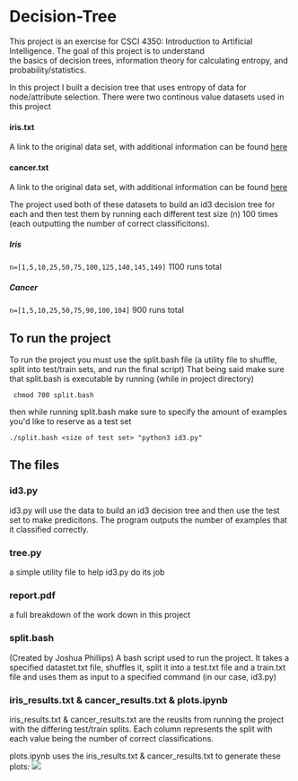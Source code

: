 # Decision-Tree

This project is an exercise for CSCI 4350: Introduction to Artificial Intelligence. The goal of this project is to understand   
the basics of decision trees, information theory for calculating entropy, and probability/statistics. 

In this project I built a decision tree that uses entropy of data for node/attribute selection. There were two continous value datasets used in this project

#### iris.txt
A link to the original data set, with additional information can be found [here](https://archive.ics.uci.edu/ml/datasets/Iris)

#### cancer.txt
A link to the original data set, with additional information can be found [here](https://archive.ics.uci.edu/ml/datasets/Breast+Tissue)

The project used both of these datasets to build an id3 decision tree for each and then test them by running each different test size (n) 100 times (each outputting the number of correct classificitons). 

##### Iris
```n=[1,5,10,25,50,75,100,125,140,145,149]``` 1100 runs total  
##### Cancer 
```n=[1,5,10,25,50,75,90,100,104]``` 900 runs total  

## To run the project
To run the project you must use the split.bash file (a utility file to shuffle, split into test/train sets, and run the final script)
That being said make sure that split.bash is executable by running (while in project directory)  

``` chmod 700 split.bash```  

then while running split.bash make sure to specify the amount of examples you'd like to reserve as a test set

``` ./split.bash <size of test set> "python3 id3.py" ```


## The files

### id3.py
id3.py will use the data to build an id3 decision tree and then use the test set to make predicitons. The program outputs the number of examples that it classified correctly. 

### tree.py
a simple utility file to help id3.py do its job

### report.pdf
a full breakdown of the work down in this project

### split.bash
(Created by Joshua Phillips)
A bash script used to run the project. It takes a specified datastet.txt file, shuffles it, split it into a test.txt file and a train.txt file and uses them as input to a specified command (in our case, id3.py)

### iris_results.txt & cancer_results.txt & plots.ipynb
 iris_results.txt & cancer_results.txt are the reuslts from running the project with the differing test/train splits. Each column represents the split with each value being the number of correct classifications. 
 
plots.ipynb uses the iris_results.txt & cancer_results.txt to generate these plots: 
![](https://firebasestorage.googleapis.com/v0/b/github-images.appspot.com/o/Screen%20Shot%202019-11-29%20at%2018.21.41.png?alt=media&token=ee5a43f9-1c3e-468b-9685-19292a263b11)





